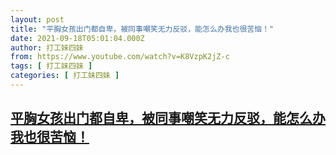 ```yaml
---
layout: post
title: "平胸女孩出门都自卑，被同事嘲笑无力反驳，能怎么办我也很苦恼！"
date: 2021-09-18T05:01:04.000Z
author: 打工妹四妹
from: https://www.youtube.com/watch?v=K8VzpK2jZ-c
tags: [ 打工妹四妹 ]
categories: [ 打工妹四妹 ]
---
```

<!--1631941264000-->
[平胸女孩出门都自卑，被同事嘲笑无力反驳，能怎么办我也很苦恼！](https://www.youtube.com/watch?v=K8VzpK2jZ-c)
------

<div>

</div>
